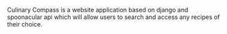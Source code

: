 Culinary Compass is a website application based on django and spoonacular api which will allow users to search and access any recipes of their choice.
